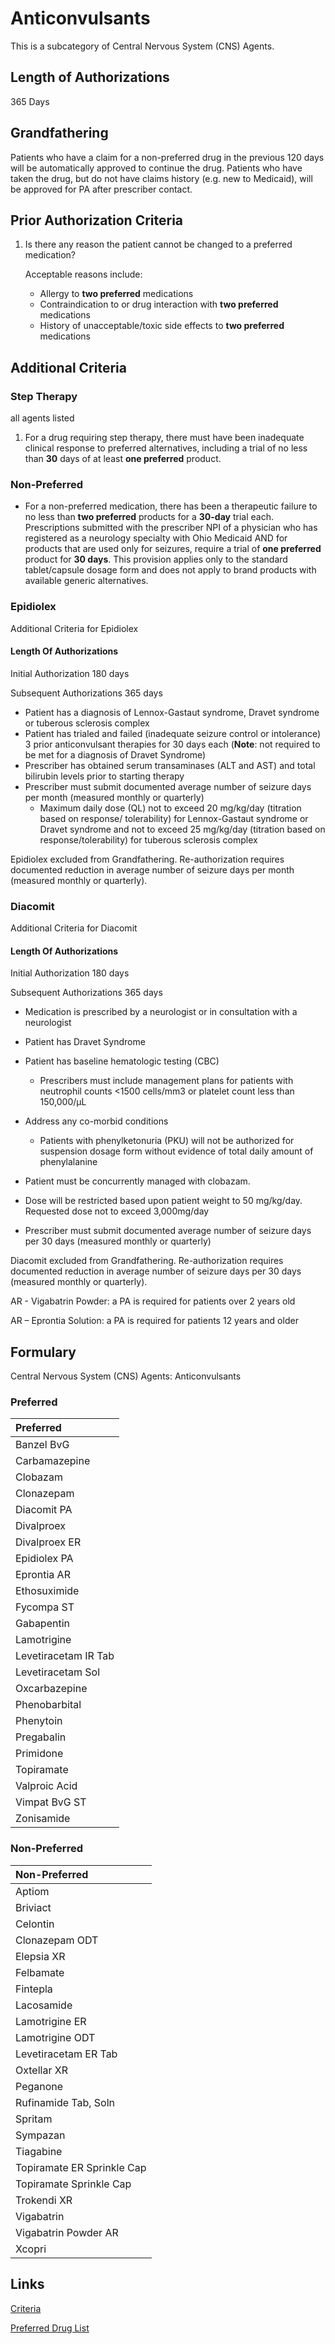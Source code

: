 # Anticonvulsants

This is a subcategory of Central Nervous System (CNS) Agents.

## Length of Authorizations

365 Days

## Grandfathering

Patients who have a claim for a non-preferred drug in the previous 120 days will be automatically approved to continue the drug. Patients who have taken the drug, but do not have claims history (e.g. new to Medicaid), will be approved for PA after prescriber contact.

## Prior Authorization Criteria

1.  Is there any reason the patient cannot be changed to a preferred medication?

    Acceptable reasons include:

    -   Allergy to **two preferred** medications
    -   Contraindication to or drug interaction with **two preferred** medications
    -   History of unacceptable/toxic side effects to **two preferred** medications

## Additional Criteria

### Step Therapy

all agents listed

1.  For a drug requiring step therapy, there must have been inadequate clinical response to preferred alternatives, including a trial of no less than **30** days of at least **one preferred** product.

### Non-Preferred

-   For a non-preferred medication, there has been a therapeutic failure to no less than **two preferred** products for a **30-day** trial each. Prescriptions submitted with the prescriber NPI of a physician who has registered as a neurology specialty with Ohio Medicaid AND for products that are used only for seizures, require a trial of **one preferred** product for **30 days**. This provision applies only to the standard tablet/capsule dosage form and does not apply to brand products with available generic alternatives.


### Epidiolex

Additional Criteria for Epidiolex

#### Length Of Authorizations

Initial Authorization 180 days

Subsequent Authorizations 365 days

-   Patient has a diagnosis of Lennox-Gastaut syndrome, Dravet syndrome or tuberous sclerosis complex
-   Patient has trialed and failed (inadequate seizure control or intolerance) 3 prior anticonvulsant therapies for 30 days each (**Note**: not required to be met for a diagnosis of Dravet Syndrome)
-   Prescriber has obtained serum transaminases (ALT and AST) and total bilirubin levels prior to starting therapy
-   Prescriber must submit documented average number of seizure days per month (measured monthly or quarterly)
    -   Maximum daily dose (QL) not to exceed 20 mg/kg/day (titration based on response/ tolerability) for Lennox-Gastaut syndrome or Dravet syndrome and not to exceed 25 mg/kg/day (titration based on response/tolerability) for tuberous sclerosis complex

Epidiolex excluded from Grandfathering. Re-authorization requires documented reduction in average number of seizure days per month (measured monthly or quarterly).

### Diacomit

Additional Criteria for Diacomit
#### Length Of Authorizations

Initial Authorization 180 days

Subsequent Authorizations 365 days

-   Medication is prescribed by a neurologist or in consultation with a neurologist
-   Patient has Dravet Syndrome
-   Patient has baseline hematologic testing (CBC)

    -   Prescribers must include management plans for patients with neutrophil counts <1500 cells/mm3 or platelet count less than 150,000/µL
-   Address any co-morbid conditions
    -   Patients with phenylketonuria (PKU) will not be authorized for suspension dosage form without evidence of total daily amount of phenylalanine
-   Patient must be concurrently managed with clobazam.
-   Dose will be restricted based upon patient weight to 50 mg/kg/day. Requested dose not to exceed 3,000mg/day
-   Prescriber must submit documented average number of seizure days per 30 days (measured monthly or quarterly)

Diacomit excluded from Grandfathering. Re-authorization requires documented reduction in average number of seizure days per 30 days (measured monthly or quarterly).

AR - Vigabatrin Powder: a PA is required for patients over 2 years old

AR – Eprontia Solution: a PA is required for patients 12 years and older

## Formulary

Central Nervous System (CNS) Agents: Anticonvulsants

### Preferred

| Preferred            |
| :------------------- |
| Banzel BvG           |
| Carbamazepine        |
| Clobazam             |
| Clonazepam           |
| Diacomit PA          |
| Divalproex           |
| Divalproex ER        |
| Epidiolex PA         |
| Eprontia AR          |
| Ethosuximide         |
| Fycompa ST           |
| Gabapentin           |
| Lamotrigine          |
| Levetiracetam IR Tab |
| Levetiracetam Sol    |
| Oxcarbazepine        |
| Phenobarbital        |
| Phenytoin            |
| Pregabalin           |
| Primidone            |
| Topiramate           |
| Valproic Acid        |
| Vimpat BvG ST        |
| Zonisamide           |

### Non-Preferred

| Non-Preferred              |
| :------------------------- |
| Aptiom                     |
| Briviact                   |
| Celontin                   |
| Clonazepam ODT             |
| Elepsia XR                 |
| Felbamate                  |
| Fintepla                   |
| Lacosamide                 |
| Lamotrigine ER             |
| Lamotrigine ODT            |
| Levetiracetam ER Tab       |
| Oxtellar XR                |
| Peganone                   |
| Rufinamide Tab, Soln       |
| Spritam                    |
| Sympazan                   |
| Tiagabine                  |
| Topiramate ER Sprinkle Cap |
| Topiramate Sprinkle Cap    |
| Trokendi XR                |
| Vigabatrin                 |
| Vigabatrin Powder AR       |
| Xcopri                     |

## Links

[Criteria](https://pharmacy.medicaid.ohio.gov/sites/default/files/20221001_UPDL_Criteria_APPROVED.pdf#page=27)

[Preferred Drug List](https://pharmacy.medicaid.ohio.gov/sites/default/files/20221001_UPDL_APPROVED_.pdf#page=13)